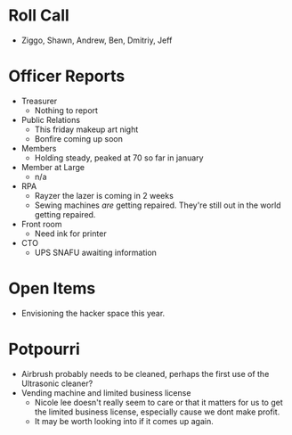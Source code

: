 # Roll Call

- Ziggo, Shawn, Andrew, Ben, Dmitriy, Jeff
  
# Officer Reports

- Treasurer
  - Nothing to report
- Public Relations
  - This friday makeup art night
  - Bonfire coming up soon 
- Members
  - Holding steady, peaked at 70 so far in january
- Member at Large
  - n/a
- RPA
  - Rayzer the lazer is coming in 2 weeks
  - Sewing machines *are* getting repaired. They're still out in the world getting repaired.
- Front room
  - Need ink for printer
- CTO
  - UPS SNAFU awaiting information

# Open Items

  - Envisioning the hacker space this year. 

# Potpourri
  - Airbrush probably needs to be cleaned, perhaps the first use of the Ultrasonic cleaner?
  - Vending machine and limited business license
    - Nicole lee doesn't really seem to care or that it matters for us to get the limited business license, especially cause we dont make profit.
    - It may be worth looking into if it comes up again.
